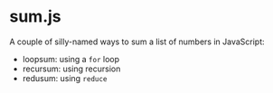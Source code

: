 # sum.js

A couple of silly-named ways to sum a list of numbers in JavaScript:

* loopsum: using a `for` loop
* recursum: using recursion
* redusum: using `reduce`
